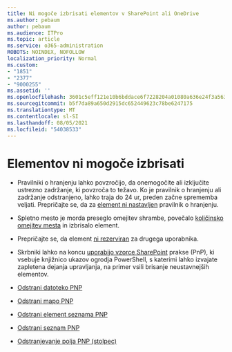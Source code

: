 ```yaml
---
title: Ni mogoče izbrisati elementov v SharePoint ali OneDrive
ms.author: pebaum
author: pebaum
ms.audience: ITPro
ms.topic: article
ms.service: o365-administration
ROBOTS: NOINDEX, NOFOLLOW
localization_priority: Normal
ms.custom:
- "1851"
- "2377"
- "9000255"
ms.assetid: ''
ms.openlocfilehash: 3601c5eff121e10b6bddace6f7228204a01080a636e24f3a56373fe8d469c799
ms.sourcegitcommit: b5f7da89a650d2915dc652449623c78be6247175
ms.translationtype: MT
ms.contentlocale: sl-SI
ms.lasthandoff: 08/05/2021
ms.locfileid: "54038533"
---
```

# <a name="unable-to-delete-items"></a>Elementov ni mogoče izbrisati

- Pravilniki o hranjenju lahko povzročijo, da onemogočite ali izključite ustrezno zadržanje, ki povzroča to težavo. Ko je pravilnik o hranjenju ali zadržanje odstranjeno, lahko traja do 24 ur, preden začne sprememba veljati. Prepričajte se, da za [element ni nastavljen](https://docs.microsoft.com/microsoft-365/compliance/retention-policies) pravilnik o hranjenju.

- Spletno mesto je morda preseglo omejitev shrambe, povečalo [količinsko omejitev mesta](https://docs.microsoft.com/powershell/module/sharepoint-online/set-sposite?view=sharepoint-ps) in izbrisalo element.

- Prepričajte se, da element [ni rezerviran](https://support.office.com/article/check-out-check-in-or-discard-changes-to-files-in-a-library-7e2c12a9-a874-4393-9511-1378a700f6de) za drugega uporabnika.

- Skrbniki lahko na koncu [uporabijo vzorce SharePoint](https://docs.microsoft.com/powershell/sharepoint/sharepoint-pnp/sharepoint-pnp-cmdlets?view=sharepoint-ps#installation) prakse (PnP), ki vsebuje knjižnico ukazov ogrodja PowerShell, s katerimi lahko izvajate zapletena dejanja upravljanja, na primer vsili brisanje neustavnejših elementov.
- [Odstrani datoteko PNP](https://docs.microsoft.com/powershell/module/sharepoint-pnp/remove-pnpfile?view=sharepoint-ps)
- [Odstrani mapo PNP](https://docs.microsoft.com/powershell/module/sharepoint-pnp/remove-pnpfolder?view=sharepoint-ps)
- [Odstrani element seznama PNP](https://docs.microsoft.com/powershell/module/sharepoint-pnp/remove-pnplistitem?view=sharepoint-ps)
- [Odstrani seznam PNP](https://docs.microsoft.com/powershell/module/sharepoint-pnp/remove-pnplist?view=sharepoint-ps)
- [Odstranjevanje polja PNP (stolpec)](https://docs.microsoft.com/powershell/module/sharepoint-pnp/remove-pnpfield?view=sharepoint-ps)